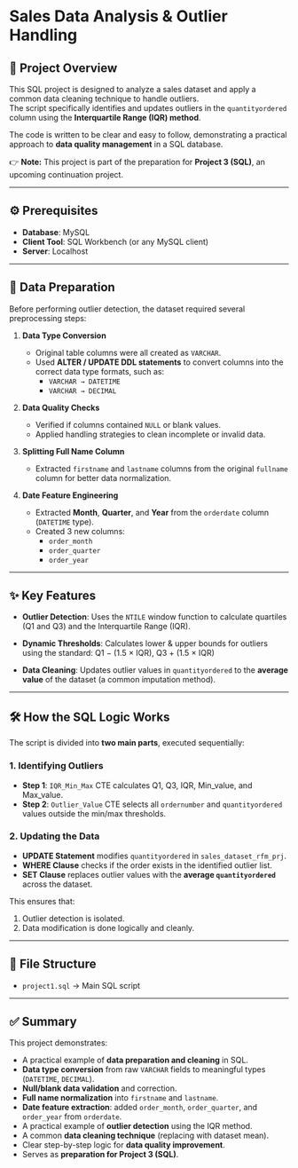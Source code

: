 # Sales Data Analysis & Outlier Handling

## 📌 Project Overview
This SQL project is designed to analyze a sales dataset and apply a common data cleaning technique to handle outliers.  
The script specifically identifies and updates outliers in the `quantityordered` column using the **Interquartile Range (IQR) method**.  

The code is written to be clear and easy to follow, demonstrating a practical approach to **data quality management** in a SQL database.  

👉 **Note:** This project is part of the preparation for **Project 3 (SQL)**, an upcoming continuation project.  

---

## ⚙️ Prerequisites
- **Database**: MySQL  
- **Client Tool**: SQL Workbench (or any MySQL client)  
- **Server**: Localhost  

---

## 🔧 Data Preparation
Before performing outlier detection, the dataset required several preprocessing steps:  

1. **Data Type Conversion**  
   - Original table columns were all created as `VARCHAR`.  
   - Used **ALTER / UPDATE DDL statements** to convert columns into the correct data type formats, such as:  
     - `VARCHAR → DATETIME`  
     - `VARCHAR → DECIMAL`  

2. **Data Quality Checks**  
   - Verified if columns contained `NULL` or blank values.  
   - Applied handling strategies to clean incomplete or invalid data.  

3. **Splitting Full Name Column**  
   - Extracted `firstname` and `lastname` columns from the original `fullname` column for better data normalization.  

4. **Date Feature Engineering**  
   - Extracted **Month**, **Quarter**, and **Year** from the `orderdate` column (`DATETIME` type).  
   - Created 3 new columns:  
     - `order_month`  
     - `order_quarter`  
     - `order_year`  
---

## ✨ Key Features
- **Outlier Detection**: Uses the `NTILE` window function to calculate quartiles (Q1 and Q3) and the Interquartile Range (IQR).  
- **Dynamic Thresholds**: Calculates lower & upper bounds for outliers using the standard: Q1 − (1.5 × IQR), Q3 + (1.5 × IQR)

- **Data Cleaning**: Updates outlier values in `quantityordered` to the **average value** of the dataset (a common imputation method).  

---

## 🛠️ How the SQL Logic Works
The script is divided into **two main parts**, executed sequentially:

### 1. Identifying Outliers
- **Step 1**: `IQR_Min_Max` CTE calculates Q1, Q3, IQR, Min_value, and Max_value.  
- **Step 2**: `Outlier_Value` CTE selects all `ordernumber` and `quantityordered` values outside the min/max thresholds.

### 2. Updating the Data
- **UPDATE Statement** modifies `quantityordered` in `sales_dataset_rfm_prj`.  
- **WHERE Clause** checks if the order exists in the identified outlier list.  
- **SET Clause** replaces outlier values with the **average `quantityordered`** across the dataset.  

This ensures that:  
1. Outlier detection is isolated.  
2. Data modification is done logically and cleanly.  

---

## 📂 File Structure
- `project1.sql` → Main SQL script  

---

## ✅ Summary
This project demonstrates:
- A practical example of **data preparation and cleaning** in SQL.  
- **Data type conversion** from raw `VARCHAR` fields to meaningful types (`DATETIME`, `DECIMAL`).  
- **Null/blank data validation** and correction.  
- **Full name normalization** into `firstname` and `lastname`.  
- **Date feature extraction**: added `order_month`, `order_quarter`, and `order_year` from `orderdate`.  
- A practical example of **outlier detection** using the IQR method.  
- A common **data cleaning technique** (replacing with dataset mean).  
- Clear step-by-step logic for **data quality improvement**.  
- Serves as **preparation for Project 3 (SQL)**.  
